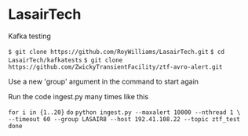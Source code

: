 # LasairTech
Kafka testing

`$ git clone https://github.com/RoyWilliams/LasairTech.git`
`$ cd LasairTech/kafkatests`
`$ git clone https://github.com/ZwickyTransientFacility/ztf-avro-alert.git`

Use a new 'group' argument in the command to start again

Run the code ingest.py many times like this

`for i in {1..20}`
`do`
`python ingest.py --maxalert 10000 --nthread 1 \`
`    --timeout 60 --group LASAIR8 --host 192.41.108.22 --topic ztf_test`
`done`
